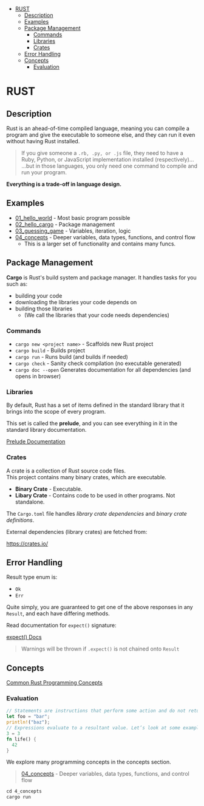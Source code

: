 - [RUST](#rust)
  - [Description](#description)
  - [Examples](#examples)
  - [Package Management](#package-management)
    - [Commands](#commands)
    - [Libraries](#libraries)
    - [Crates](#crates)
  - [Error Handling](#error-handling)
  - [Concepts](#concepts)
    - [Evaluation](#evaluation)

# RUST

## Description

Rust is an ahead-of-time compiled language, meaning you can compile a program and give the executable to someone else, and they can run it even without having Rust installed.

> If you give someone a `.rb, .py, or .js` file, they need to have a Ruby, Python, or JavaScript implementation installed (respectively)...  
> ...but in those languages, you only need one command to compile and run your program.

**Everything is a trade-off in language design.**

## Examples

- [01_hello_world](1_hello_world/main.rs) - Most basic program possible
- [02_hello_cargo](2_hello_cargo/src/main.rs) - Package management
- [03_guessing_game](3_guessing_game/src/main.rs) - Variables, iteration, logic
- [04_concepts](4_concepts/src/main.rs) - Deeper variables, data types, functions, and control flow
  - This is a larger set of functionality and contains many funcs.

## Package Management

**Cargo** is Rust's build system and package manager. It handles tasks for you such as:
- building your code
- downloading the libraries your code depends on
- building those libraries
  - (We call the libraries that your code needs dependencies)

### Commands

- `cargo new <project name>` - Scaffolds new Rust project
- `cargo build` - Builds project
- `cargo run` - Runs build (and builds if needed)
- `cargo check` - Sanity check compilation (no executable generated)
- `cargo doc --open`  Generates documentation for all dependencies (and opens in browser)  

### Libraries

By default, Rust has a set of items defined in the standard library that it brings into the scope of every program.  

This set is called the **prelude**, and you can see everything in it in the standard library documentation.  

[Prelude Documentation](https://doc.rust-lang.org/std/prelude/index.html)  

### Crates  

A crate is a collection of Rust source code files.  
This project contains many binary crates, which are executable.

- **Binary Crate** - Executable.
- **Libary Crate** - Contains code to be used in other programs. Not standalone.

The `Cargo.toml` file handles *library crate dependencies* and *binary crate definitions*.

External dependencies (library crates) are fetched from:  

https://crates.io/

## Error Handling

Result type enum is:
- `Ok`
- `Err`

Quite simply, you are guaranteed to get one of the above responses in any `Result`, and each have differing methods.

Read documentation for `expect()` signature:

[expect() Docs](https://doc.rust-lang.org/std/result/enum.Result.html#method.expect)  

> Warnings will be thrown if `.expect()` is not chained onto `Result`

## Concepts

[Common Rust Programming Concepts](https://doc.rust-lang.org/book/ch03-00-common-programming-concepts.html)

### Evaluation
```rust
// Statements are instructions that perform some action and do not return a value.
let foo = "bar";
println!("baz");
// Expressions evaluate to a resultant value. Let’s look at some examples.
3 = 3
fn life() {
  42
}
```
We explore many programming concepts in the concepts section.

> [04_concepts](4_concepts/src/main.rs) - Deeper variables, data types, functions, and control flow

```rust
cd 4_concepts
cargo run
```